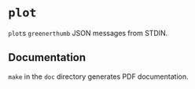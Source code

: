 # `plot`

`plot`s `greenerthumb` JSON messages from STDIN.

## Documentation

`make` in the `doc` directory generates PDF documentation.
